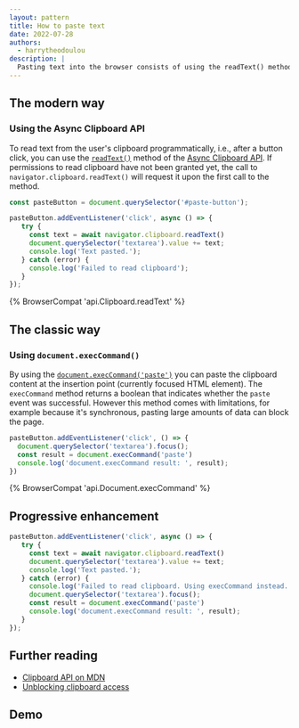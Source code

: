 ```yaml
---
layout: pattern
title: How to paste text
date: 2022-07-28
authors:
  - harrytheodoulou
description: |
  Pasting text into the browser consists of using the readText() method of the Async Clipboard API.
---
```


## The modern way

### Using the Async Clipboard API

To read text from the user's clipboard programmatically, i.e., after a button click, you can use the [`readText()`](https://developer.mozilla.org/docs/Web/API/Clipboard/readText) method of the [Async Clipboard API](https://developer.mozilla.org/docs/Web/API/Clipboard_API). If permissions to read clipboard have not been granted yet, the call to `navigator.clipboard.readText()` will request it upon the first call to the method.

```js
const pasteButton = document.querySelector('#paste-button');

pasteButton.addEventListener('click', async () => {
   try {
     const text = await navigator.clipboard.readText()
     document.querySelector('textarea').value += text;
     console.log('Text pasted.');
   } catch (error) {
     console.log('Failed to read clipboard');
   }
});
```

{% BrowserCompat 'api.Clipboard.readText' %}

## The classic way

### Using `document.execCommand()`

By using the [`document.execCommand('paste')`](https://developer.mozilla.org/docs/Web/API/Document/execCommand#paste) you can paste the clipboard content at the insertion point (currently focused HTML element). The `execCommand` method returns a boolean that indicates whether the `paste` event was successful. However this method comes with limitations, for example because it's synchronous, pasting large amounts of data can block the page.

```js
pasteButton.addEventListener('click', () => {
  document.querySelector('textarea').focus();
  const result = document.execCommand('paste')
  console.log('document.execCommand result: ', result);
})
```

{% BrowserCompat 'api.Document.execCommand' %}

## Progressive enhancement

```js
pasteButton.addEventListener('click', async () => {
   try {
     const text = await navigator.clipboard.readText()
     document.querySelector('textarea').value += text;
     console.log('Text pasted.');
   } catch (error) {
     console.log('Failed to read clipboard. Using execCommand instead.');
     document.querySelector('textarea').focus();
     const result = document.execCommand('paste')
     console.log('document.execCommand result: ', result);
   }
});
```
## Further reading

- [Clipboard API on MDN](https://developer.mozilla.org/docs/Web/API/Clipboard_API)
- [Unblocking clipboard access](/async-clipboard/#readtext())

## Demo
